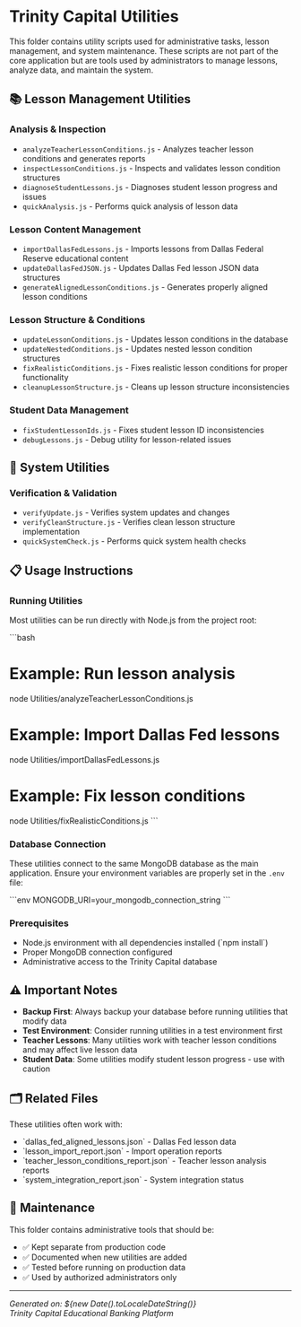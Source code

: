 # Trinity Capital Utilities

This folder contains utility scripts used for administrative tasks, lesson management, and system maintenance. These scripts are not part of the core application but are tools used by administrators to manage lessons, analyze data, and maintain the system.

## 📚 Lesson Management Utilities

### Analysis & Inspection

- `analyzeTeacherLessonConditions.js` - Analyzes teacher lesson conditions and generates reports
- `inspectLessonConditions.js` - Inspects and validates lesson condition structures
- `diagnoseStudentLessons.js` - Diagnoses student lesson progress and issues
- `quickAnalysis.js` - Performs quick analysis of lesson data

### Lesson Content Management

- `importDallasFedLessons.js` - Imports lessons from Dallas Federal Reserve educational content
- `updateDallasFedJSON.js` - Updates Dallas Fed lesson JSON data structures
- `generateAlignedLessonConditions.js` - Generates properly aligned lesson conditions

### Lesson Structure & Conditions

- `updateLessonConditions.js` - Updates lesson conditions in the database
- `updateNestedConditions.js` - Updates nested lesson condition structures
- `fixRealisticConditions.js` - Fixes realistic lesson conditions for proper functionality
- `cleanupLessonStructure.js` - Cleans up lesson structure inconsistencies

### Student Data Management

- `fixStudentLessonIds.js` - Fixes student lesson ID inconsistencies
- `debugLessons.js` - Debug utility for lesson-related issues

## 🔧 System Utilities

### Verification & Validation

- `verifyUpdate.js` - Verifies system updates and changes
- `verifyCleanStructure.js` - Verifies clean lesson structure implementation
- `quickSystemCheck.js` - Performs quick system health checks

## 📋 Usage Instructions

### Running Utilities

Most utilities can be run directly with Node.js from the project root:

\`\`\`bash

# Example: Run lesson analysis

node Utilities/analyzeTeacherLessonConditions.js

# Example: Import Dallas Fed lessons

node Utilities/importDallasFedLessons.js

# Example: Fix lesson conditions

node Utilities/fixRealisticConditions.js
\`\`\`

### Database Connection

These utilities connect to the same MongoDB database as the main application. Ensure your environment variables are properly set in the `.env` file:

\`\`\`env
MONGODB_URI=your_mongodb_connection_string
\`\`\`

### Prerequisites

- Node.js environment with all dependencies installed (\`npm install\`)
- Proper MongoDB connection configured
- Administrative access to the Trinity Capital database

## ⚠️ Important Notes

- **Backup First**: Always backup your database before running utilities that modify data
- **Test Environment**: Consider running utilities in a test environment first
- **Teacher Lessons**: Many utilities work with teacher lesson conditions and may affect live lesson data
- **Student Data**: Some utilities modify student lesson progress - use with caution

## 🗂️ Related Files

These utilities often work with:

- \`dallas_fed_aligned_lessons.json\` - Dallas Fed lesson data
- \`lesson_import_report.json\` - Import operation reports
- \`teacher_lesson_conditions_report.json\` - Teacher lesson analysis reports
- \`system_integration_report.json\` - System integration status

## 📝 Maintenance

This folder contains administrative tools that should be:

- ✅ Kept separate from production code
- ✅ Documented when new utilities are added
- ✅ Tested before running on production data
- ✅ Used by authorized administrators only

---

_Generated on: ${new Date().toLocaleDateString()}_  
_Trinity Capital Educational Banking Platform_
